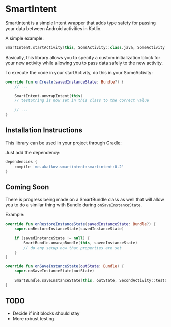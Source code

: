 # SmartIntent

SmartIntent is a simple Intent wrapper that adds type safety for passing your data between Android activities in Kotlin.

A simple example:
```kotlin
SmartIntent.startActivity(this, SomeActivity::class.java, SomeActivity::testString to editText.text.toString)
```

Basically, this library allows you to specify a custom initialization block for your new activity while allowing you to pass data safely to the new activity.

To execute the code in your startActivity, do this in your SomeActivity:
```kotlin
override fun onCreate(savedInstanceState: Bundle?) {
    // ...

    SmartIntent.unwrapIntent(this)
    // testString is now set in this class to the correct value

    // ...
}
```

## Installation Instructions
This library can be used in your project through Gradle:

Just add the dependency:
```gradle
dependencies {
    compile 'me.akatkov.smartintent:smartintent:0.2'
}
```

## Coming Soon

There is progress being made on a SmartBundle class as well that will allow you to do a similar thing with Bundle during ```onSaveInstanceState```.

Example:
```kotlin
override fun onRestoreInstanceState(savedInstanceState: Bundle?) {
    super.onRestoreInstanceState(savedInstanceState)
    
    if (savedInstanceState != null) {
        SmartBundle.unwrapBundle(this, savedInstanceState)
        // do any setup now that properties are set
    }
}

override fun onSaveInstanceState(outState: Bundle) {
    super.onSaveInstanceState(outState)

    SmartBundle.saveInstanceState(this, outState, SecondActivity::testString to testString)
}
```

## TODO
- Decide if init blocks should stay
- More robust testing
